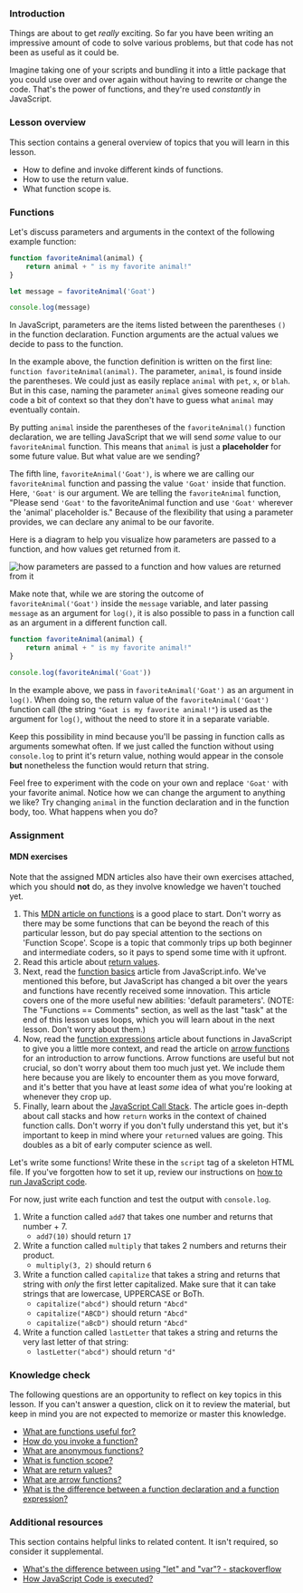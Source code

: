 ### Introduction

Things are about to get *really* exciting. So far you have been writing an impressive amount of code to solve various problems, but that code has not been as useful as it could be.

Imagine taking one of your scripts and bundling it into a little package that you could use over and over again without having to rewrite or change the code. That's the power of functions, and they're used *constantly* in JavaScript.

### Lesson overview

This section contains a general overview of topics that you will learn in this lesson.

- How to define and invoke different kinds of functions.
- How to use the return value.
- What function scope is.

### Functions

Let's discuss parameters and arguments in the context of the following example function:

```javascript
function favoriteAnimal(animal) {
    return animal + " is my favorite animal!"
}

let message = favoriteAnimal('Goat')

console.log(message)
```

In JavaScript, parameters are the items listed between the parentheses `()` in the function declaration. Function arguments are the actual values we decide to pass to the function.

In the example above, the function definition is written on the first line: `function favoriteAnimal(animal)`. The parameter, `animal`, is found inside the parentheses. We could just as easily replace `animal` with `pet`, `x`, or `blah`. But in this case, naming the parameter `animal` gives someone reading our code a bit of context so that they don't have to guess what `animal` may eventually contain.

By putting `animal` inside the parentheses of the `favoriteAnimal()` function declaration, we are telling JavaScript that we will send *some* value to our `favoriteAnimal` function. This means that `animal` is just a **placeholder** for some future value. But what value are we sending?

The fifth line, `favoriteAnimal('Goat')`, is where we are calling our `favoriteAnimal` function and passing the value `'Goat'` inside that function. Here, `'Goat'` is our argument. We are telling the `favoriteAnimal` function, "Please send `'Goat'` to the favoriteAnimal function and use `'Goat'` wherever the 'animal' placeholder is." Because of the flexibility that using a parameter provides, we can declare any animal to be our favorite.

Here is a diagram to help you visualize how parameters are passed to a function, and how values get returned from it.

![how parameters are passed to a function and how values are returned from it](https://cdn.statically.io/gh/TheOdinProject/curriculum/c53dd9a12f0c9afde0d9229f82a176170f12e120/foundations/javascript_basics/function_basics/imgs/00.png)

Make note that, while we are storing the outcome of `favoriteAnimal('Goat')` inside the `message` variable, and later passing `message` as an argument for `log()`, it is also possible to pass in a function call as an argument in a different function call.

```javascript
function favoriteAnimal(animal) {
    return animal + " is my favorite animal!"
}

console.log(favoriteAnimal('Goat'))
```

In the example above, we pass in `favoriteAnimal('Goat')` as an argument in `log()`. When doing so, the return value of the `favoriteAnimal('Goat')` function call (the string `"Goat is my favorite animal!"`) is used as the argument for `log()`, without the need to store it in a separate variable.

Keep this possibility in mind because you'll be passing in function calls as arguments somewhat often. If we just called the function without using `console.log` to print it's return value, nothing would appear in the console **but** nonetheless the function would return that string.

Feel free to experiment with the code on your own and replace `'Goat'` with your favorite animal. Notice how we can change the argument to anything we like? Try changing `animal` in the function declaration and in the function body, too. What happens when you do?

### Assignment

<div class="lesson-content__panel" markdown="1">

<div class="lesson-note lesson-note--warning" markdown="1">

#### MDN exercises

Note that the assigned MDN articles also have their own exercises attached, which you should **not** do, as they involve knowledge we haven't touched yet.

</div>

1. This [MDN article on functions](https://developer.mozilla.org/en-US/docs/Learn/JavaScript/Building_blocks/Functions) is a good place to start. Don't worry as there may be some functions that can be beyond the reach of this particular lesson, but do pay special attention to the sections on 'Function Scope'. Scope is a topic that commonly trips up both beginner and intermediate coders, so it pays to spend some time with it upfront.  
1. Read this article about [return values](https://developer.mozilla.org/en-US/docs/Learn/JavaScript/Building_blocks/Return_values).
1. Next, read the [function basics](http://javascript.info/function-basics) article from JavaScript.info. We've mentioned this before, but JavaScript has changed a bit over the years and functions have recently received some innovation. This article covers one of the more useful new abilities: 'default parameters'. \(NOTE: The "Functions == Comments" section, as well as the last "task" at the end of this lesson uses loops, which you will learn about in the next lesson.  Don't worry about them.\)
1. Now, read the [function expressions](http://javascript.info/function-expressions) article about functions in JavaScript to give you a little more context, and read the article on [arrow functions](http://javascript.info/arrow-functions-basics) for an introduction to arrow functions. Arrow functions are useful but not crucial, so don't worry about them too much just yet. We include them here because you are likely to encounter them as you move forward, and it's better that you have at least *some* idea of what you're looking at whenever they crop up.
1. Finally, learn about the [JavaScript Call Stack](https://www.javascripttutorial.net/javascript-call-stack/). The article goes in-depth about call stacks and how `return` works in the context of chained function calls. Don't worry if you don't fully understand this yet, but it's important to keep in mind where your `return`ed values are going. This doubles as a bit of early computer science as well.

Let's write some functions!  Write these in the `script` tag of a skeleton HTML file. If you've forgotten how to set it up, review our instructions on [how to run JavaScript code](https://www.theodinproject.com/lessons/foundations-fundamentals-part-1#how-to-run-javascript-code).

For now, just write each function and test the output with `console.log`.

1. Write a function called `add7` that takes one number and returns that number + 7.
    - `add7(10)` should return `17`
1. Write a function called `multiply` that takes 2 numbers and returns their product.
    - `multiply(3, 2)` should return `6`
1. Write a function called `capitalize` that takes a string and returns that string with *only* the first letter capitalized.  Make sure that it can take strings that are lowercase, UPPERCASE or BoTh.
    - `capitalize("abcd")` should return `"Abcd"`
    - `capitalize("ABCD")` should return `"Abcd"`
    - `capitalize("aBcD")` should return `"Abcd"`
1. Write a function called `lastLetter` that takes a string and returns the very last letter of that string:
    - `lastLetter("abcd")` should return `"d"`

</div>

### Knowledge check

The following questions are an opportunity to reflect on key topics in this lesson. If you can't answer a question, click on it to review the material, but keep in mind you are not expected to memorize or master this knowledge.

- [What are functions useful for?](https://developer.mozilla.org/en-US/docs/Learn/JavaScript/Building_blocks/Functions)
- [How do you invoke a function?](https://developer.mozilla.org/en-US/docs/Learn/JavaScript/Building_blocks/Functions#invoking_functions)
- [What are anonymous functions?](https://developer.mozilla.org/en-US/docs/Learn/JavaScript/Building_blocks/Functions#anonymous_functions_and_arrow_functions)
- [What is function scope?](https://developer.mozilla.org/en-US/docs/Learn/JavaScript/Building_blocks/Functions#function_scope_and_conflicts)
- [What are return values?](https://developer.mozilla.org/en-US/docs/Learn/JavaScript/Building_blocks/Return_values#what_are_return_values)
- [What are arrow functions?](https://javascript.info/arrow-functions-basics)
- [What is the difference between a function declaration and a function expression?](https://javascript.info/function-expressions#function-expression-vs-function-declaration)

### Additional resources

This section contains helpful links to related content. It isn't required, so consider it supplemental.

- [What's the difference between using "let" and "var"? - stackoverflow](https://stackoverflow.com/questions/762011/whats-the-difference-between-using-let-and-var#:~:text=The%20main%20difference%20is%20scoping,(hence%20the%20block%20scope))
- [How JavaScript Code is executed?](https://youtu.be/iLWTnMzWtj4)
